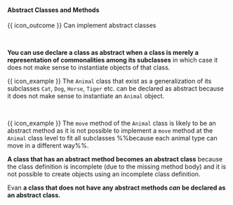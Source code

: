<div id="title">

#### Abstract Classes and Methods

</div>

<span id="prereqs"></span>

<span id="outcomes">{{ icon_outcome }} Can implement abstract classes</span>

<div id="body">

<box type="definition">

<include src="../../../common/definitions.md#def-abstractClass" /> 
  
</box>

**You can use declare a class as abstract when a class is merely a representation of commonalities among its subclasses** in which case it does not make sense to instantiate objects of that class.

<box>

{{ icon_example }} The `Animal` class that exist as a generalization of its subclasses `Cat`, `Dog`, `Horse`, `Tiger` etc. can be declared as abstract because it does not make sense to instantiate an `Animal` object.

</box>

<box type="definition">

<include src="../../../common/definitions.md#def-abstractMethod" />
 
</box>

<box>

{{ icon_example }} The `move` method of the `Animal` class is likely to be an abstract method as it is not possible to implement a `move` method at the `Animal` class level to fit all subclasses %%because each animal type can move in a different way%%.

</box>

**A class that has an abstract method becomes an abstract class** because the class definition is incomplete (due to the missing method body) and it is not possible to create objects using an incomplete class definition.

Evan **a class that does not have any abstract methods _can_ be declared as an abstract class.**


</div>

<div id="extras">
</div>